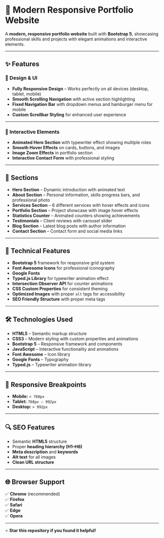 # 💼 Modern Responsive Portfolio Website

A **modern, responsive portfolio website** built with **Bootstrap 5**, showcasing professional skills and projects with elegant animations and interactive elements.

---

## ✨ Features

### 🎨 Design & UI
- **Fully Responsive Design** – Works perfectly on all devices (desktop, tablet, mobile)   
- **Smooth Scrolling Navigation** with active section highlighting  
- **Fixed Navigation Bar** with dropdown menus and hamburger menu for mobile  
- **Custom Scrollbar Styling** for enhanced user experience  

---

### 🚀 Interactive Elements
- **Animated Hero Section** with typewriter effect showing multiple roles  
- **Smooth Hover Effects** on cards, buttons, and images  
- **Image Zoom Effects** in portfolio section     
- **Interactive Contact Form** with professional styling  

---

## 📱 Sections
- **Hero Section** – Dynamic introduction with animated text  
- **About Section** – Personal information, skills progress bars, and professional photo  
- **Services Section** – 6 different services with hover effects and icons  
- **Portfolio Section** – Project showcase with image hover effects  
- **Statistics Counter** – Animated counters showing achievements  
- **Testimonials** – Client reviews with carousel slider  
- **Blog Section** – Latest blog posts with author information  
- **Contact Section** – Contact form and social media links  

---

## 🔧 Technical Features
- **Bootstrap 5** framework for responsive grid system  
- **Font Awesome Icons** for professional iconography  
- **Google Fonts**   
- **Typed.js Library** for typewriter animation effect  
- **Intersection Observer API** for counter animations  
- **CSS Custom Properties** for consistent theming  
- **Optimized Images** with proper `alt` tags for accessibility  
- **SEO Friendly Structure** with proper meta tags  

---

## 🛠️ Technologies Used
- **HTML5** – Semantic markup structure  
- **CSS3** – Modern styling with custom properties and animations  
- **Bootstrap 5** – Responsive framework and components  
- **JavaScript** – Interactive functionality and animations  
- **Font Awesome** – Icon library  
- **Google Fonts** – Typography  
- **Typed.js** – Typewriter animation library  

---

## 📱 Responsive Breakpoints
- **Mobile:** `< 768px`  
- **Tablet:** `768px – 992px`  
- **Desktop:** `> 992px`  

---

## 🔍 SEO Features
- Semantic **HTML5** structure  
- Proper **heading hierarchy (H1–H6)**  
- **Meta description** and **keywords**  
- **Alt text** for all images  
- **Clean URL structure**  

---

## 🌐 Browser Support
✅ **Chrome** (recommended)  
✅ **Firefox**  
✅ **Safari**  
✅ **Edge**  
✅ **Opera**

---

⭐ **Star this repository if you found it helpful!**
